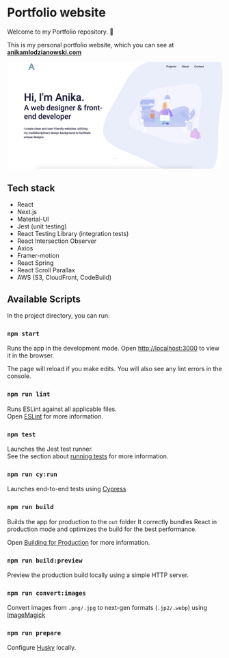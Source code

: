 # Portfolio website

Welcome to my Portfolio repository. 👋

This is my personal portfolio website, which you can see at  **[anikamlodzianowski.com](https://anikamlodzianowski.com)**

![screen](https://github.com/anikaml/portfolio/blob/main/public/screen.png?raw=true)

## Tech stack

* React
* Next.js
* Material-UI
* Jest (unit testing)
* React Testing Library (integration tests)
* React Intersection Observer
* Axios
* Framer-motion
* React Spring
* React Scroll Parallax
* AWS (S3, CloudFront, CodeBuild)

## Available Scripts

In the project directory, you can run:

### `npm start`

Runs the app in the development mode.
Open [http://localhost:3000](http://localhost:3000) to view it in the browser.

The page will reload if you make edits.
You will also see any lint errors in the console.

### `npm run lint`

Runs ESLint against all applicable files.\
Open [ESLint](https://eslint.org/) for more information.

### `npm test`

Launches the Jest test runner.\
See the section about [running tests](https://jestjs.io/docs/tutorial-react) for more information.

### `npm run cy:run`

Launches end-to-end tests using [Cypress](https://www.cypress.io/)

### `npm run build`

Builds the app for production to the `out` folder
It correctly bundles React in production mode and optimizes the build for the best performance.

Open [Building for Production](https://nextjs.org/docs/pages/building-your-application) for more information.

### `npm run build:preview`

Preview the production build locally using a simple HTTP server.

### `npm run convert:images`

Convert images from `.png/.jpg` to next-gen formats (`.jp2/.webp`) using [ImageMagick](https://imagemagick.org/index.php)

### `npm run prepare`

Configure [Husky](https://typicode.github.io/husky/) locally.
